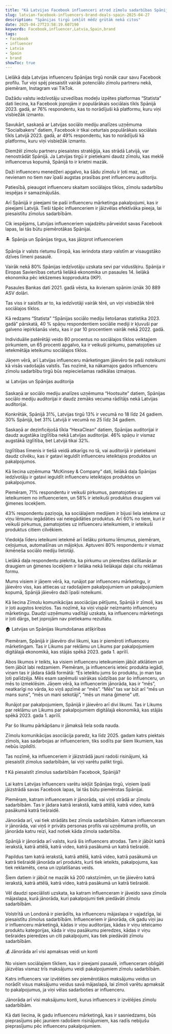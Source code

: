 ```yaml
---
title: "Kā Latvijas Facebook influenceri atrod zīmolu sadarbības Spānijā"
slug: latvian-facebook-influencers-brand-deals-spain-2025-04-27
description: "Spānijas tirgū iekļūt mēdz grūtāk nekā citos"
date: 2025-04-27T23:58:19.607190
keywords: Facebook,influencer,Latvia,Spain,brand
tags:
- Facebook
- influencer
- Latvia
- Spain
- brand
showToc: true
---
```


Lielākā daļa Latvijas influenceru Spānijas tirgū nonāk caur savu Facebook profilu. Tur viņi spēj piesaistīt vairāk potenciālo zīmolu partneru nekā, piemēram, Instagram vai TikTok. 
 
Dažādu valstu iedzīvotāju uzvedības modeļu izpētes platformas “Statista” dati liecina, ka Facebook joprojām ir populārākais sociālais tīkls Spānijā 2023. gadā, ar 76% respondentu, kas to norādījuši kā platformu, kuru viņi visbiežāk izmanto.
 
Savukārt, saskaņā ar Latvijas sociālo mediju analīzes uzņēmuma “Socialbakers” datiem, Facebook ir tikai ceturtais populārākais sociālais tīkls Latvijā 2023. gadā, ar 49% respondentu, kas to norādījuši kā platformu, kuru viņi visbiežāk izmanto. 
 
Diemžēl zīmolu partneru piesaistes stratēģija, kas strādā Latvijā, var nenostrādāt Spānijā. Ja Latvijas tirgū ir pietiekami daudz zīmolu, kas meklē influencerus kopumā, Spānijā to ir krietni mazāk.

Daži influenceru menedžeri apgalvo, ka šādu zīmolu ir ļoti maz, un nevienam no tiem nav īpaši augstas prasības pret influenceru auditoriju.

Patiesībā, pieaugot influenceru skaitam sociālajos tīklos, zīmolu sadarbību iespējas ir samazinājušās. 
 
Arī Spānijā ir pieejami tie paši influenceru mārketinga pakalpojumi, kas ir pieejami Latvijā. Tieši tāpēc influenceriem ir jāizvēlas efektīvāka pieeja, lai piesaistītu zīmolus sadarbībām.

Cik iespējams, Latvijas influenceriem vajadzētu pārveidot savas Facebook lapas, lai tās būtu piemērotākas Spānijai.

 

🏝️ Spānija un Spānijas tirgus, kas jāizprot influenceriem



Spānija ir valsts rietumu Eiropā, kas ierindota starp valstīm ar visaugstāko dzīves līmeni pasaulē.

Vairāk nekā 80% Spānijas iedzīvotāju uzskata sevi par vidusšķiru. Spānija ir Eiropas Savienības ceturtā lielākā ekonomika un pasaules 14. lielākā ekonomika pēc iekšzemes kopprodukta (IKP). 

Pasaules Bankas dati 2021. gadā vēsta, ka ikvienam spānim iznāk 30 889 ASV dolāri. 

Tas viss ir saistīts ar to, ka iedzīvotāji vairāk tērē, un viņi visbiežāk tērē sociālajos tīklos.

Kā redzams “Statista” “Spānijas sociālo mediju lietošanas statistika 2023. gadā” pārskatā, 40 % spāņu respondentiem sociālie mediji ir kļuvuši par galveno iepirkšanās vietu, kas ir par 10 procentiem vairāk nekā 2022. gadā.

Individuālie patērētāji veido 80 procentus no sociālajos tīklos veiktajiem pirkumiem, un 65 procenti apgalvo, ka ir veikuši pirkumu, pamatojoties uz ietekmētāja ieteikumu sociālajos tīklos.

Jāņem vērā, arī Latvijas influenceru mārketingam jāievēro tie paši noteikumi kā visās vadošajās valstīs. Tas nozīmē, ka nākamajos gados influenceru zīmolu sadarbību tirgū būs nepieciešamas radikālas izmaiņas.


📊 Latvijas un Spānijas auditorija

Saskaņā ar sociālo mediju analīzes uzņēmuma “Hootsuite” datiem, Spānijas sociālo mediju auditorijai ir daudz zemāks vecuma rādītājs nekā Latvijas auditorijai. 

Konkrētāk, Spānijā 31%, Latvijas tirgū 13% ir vecumā no 18 līdz 24 gadiem. 30% Spānijā, bet 31% Latvijā ir vecumā no 25 līdz 34 gadiem.

Saskaņā ar dezinficējošā tīkla “HexaClean” datiem, Spānijas auditorijai ir daudz augstāka izglītība nekā Latvijas auditorijai. 46% spāņu ir vismaz augstākā izglītība, bet Latvijā tikai 32%.

Izglītības līmenis ir tiešā veidā atkarīgs no tā, vai auditorijā ir pietiekami daudz cilvēku, kas ir gatavi ieguldīt influenceru ieteiktajos produktos un pakalpojumos.

Kā liecina uzņēmuma “McKinsey & Company” dati, lielākā daļa Spānijas iedzīvotāju ir gatavi ieguldīt influenceru ieteiktajos produktos un pakalpojumos. 

Piemēram, 71% respondentu ir veikuši pirkumus, pamatojoties uz ieteikumiem no influenceriem, un 58% ir ieteikuši produktus draugiem vai ģimenes locekļiem.

43% respondentu paziņoja, ka sociālajiem medijiem ir bijusi liela ietekme uz viņu lēmumu iegādāties vai neiegādāties produktus. Arī 60% no tiem, kuri ir veikuši pirkumus, pamatojoties uz influenceru ieteikumiem, ir ieteikuši produktus citiem cilvēkiem.

Viedokļa līderu ieteikumi ietekmē arī lielāku pirkumu lēmumus, piemēram, ceļojumus, automašīnas un mājokļus. Aptuveni 80% respondentu ir vismaz ikmēneša sociālo mediju lietotāji. 

Lielākā daļa respondentu piekrita, ka pirkumu un pieredzes dalīšanās ar draugiem un ģimenes locekļiem ir lielāka nekā lielākajai daļai citu reklāmas formu.

Mums visiem ir jāņem vērā, ka, runājot par influenceru mārketingu, ir jāievēro viss, kas attiecas uz radošajiem pakalpojumiem un pakalpojumiem kopumā, Spānijā jāievēro daži īpaši noteikumi.

Kā liecina Zīmolu komunikācijas asociācijas pētījums, Spānijā ir zīmoli, kas ir ļoti augstos kreizlos. Tas nozīmē, ka viņi vispār neizmanto influenceru mārketingu. Daudzi uzņēmumu vadītāji uzskata, ka influenceru mārketings ir ļoti dārgs, bet joprojām nav pietiekamu rezultātu. 

🏠 Latvijas un Spānijas likumdošanas atšķirības


Piemēram, Spānijā ir jāievēro divi likumi, kas ir piemēroti influenceru mārketingam. Tas ir Likums par reklāmu un Likums par pakalpojumiem digitālajā ekonomikā, kas stājās spēkā 2023. gada 1. aprīlī. 
 
Abos likumos ir teikts, ka visiem influenceru ieteikumiem jābūt atklātiem un tiem jābūt labi redzamiem. Piemēram, ja influenceris ieteic produkta iegādi, viņam tas ir jādara šādā formātā: “Es ieteiktu jums šo produktu, jo man tas ļoti palīdzēja. Mēs esam saņēmuši vairākas sūdzības par šo influenceru, un mēs to izmeklēsim. Jāņem vērā, ka influencerim jānorāda, kas ir “mēs”, neatkarīgi no vārda, ko viņš apzīmē ar “mēs”. “Mēs” tas var būt arī “mēs un mans suns”, “mēs un mani sekotāji”, “mēs un mana ģimene” utt.

Runājot par pakalpojumiem, Spānijā ir jāievēro arī divi likumi. Tas ir Likums par reklāmu un Likums par pakalpojumiem digitālajā ekonomikā, kas stājās spēkā 2023. gada 1. aprīlī.

Par šo likumu pārkāpšanu ir jāmaksā liela soda nauda. 

Zīmolu komunikācijas asociācija paredz, ka līdz 2025. gadam katrs piektais zīmols, kas sadarbojas ar influenceriem, tiks sodīts par šiem likumiem, kas nebūs izpildīti. 

Tas nozīmē, ka influenceriem ir jāizstrādā jauni radoši risinājumi, kā piesaistīt zīmolus sadarbībām, lai viņi varētu palikt tirgū. 



❗ Kā piesaistīt zīmolus sadarbībām Facebook, Spānijā?


Lai katrs Latvijas influencers varētu iekļūt Spānijas tirgū, viņiem īpaši jāizstrādā savas Facebook lapas, lai tās būtu piemērotas Spānijai. 

Piemēram, katram influenceram ir jānorāda, vai viņš strādā ar zīmolu sadarbībām. Tas ir jādara katrā ierakstā, katrā attēlā, katrā video, katrā pasākumā katrā tiešraidē.

Jānorāda arī, vai tiek strādāts bez zīmola sadarbībām. Katram influenceram ir jānorāda, vai viņš ir privāts personas profils vai uzņēmuma profils, un jānorāda katru reizi, kad notiek kāda zīmola sadarbība.

Spānijā ir jānorāda arī valsts, kurā šis influencers atrodas. Tam ir jābūt katrā ierakstā, katrā attēlā, katrā video, katrā pasākumā un katrā tiešraidē.

Papildus tam katrā ierakstā, katrā attēlā, katrā video, katrā pasākumā un katrā tiešraidē jānorāda arī produkts, kurš tiek ieteikts, pakalpojums, kas tiek reklamēts, cena un izplatīšanas veids.

Šiem datiem ir jābūt ne mazāk kā 200 rakstzīmēm, un tie jāievēro katrā ierakstā, katrā attēlā, katrā video, katrā pasākumā un katrā tiešraidē.

Vēl daudzi speciālisti uzskata, ka katram influenceram ir jāveido sava zīmola mājaslapa, kurā jānorāda, kuri pakalpojumi tiek piedāvāti zīmolu sadarbībām.

Volstrītā un Londonā ir pierādīts, ka influenceru mājaslapa ir vajadzīga, lai piesaistītu zīmolus sadarbībām. Influenceriem ir jānorāda, cik gadu viņi jau ir influenceru mārketingā, kādas ir viņu auditorijas, kādas ir viņu ieteicamo produktu kategorijas, kāda ir viņu pasākumu pieredzes, kādas ir viņu tiešraides pieredzes un citi pakalpojumi, kas tiek piedāvāti zīmolu sadarbībām. 

💰 Jānorāda arī visi apmaksas veidi un konti

No visiem sociālajiem tīkliem, kas ir pieejami pasaulē, influenceram obligāti jāizvēlas vismaz trīs maksājumu veidi pakalpojumiem zīmolu sadarbībām.

Katrs influencers var izvēlēties sev piemērotākos maksājumu veidus un norādīt visus maksājumu veidus savā mājaslapā, lai zīmoli varētu apmaksāt to pakalpojumus, ja viņi vēlas sadarboties ar influenceru. 

Jānorāda arī visi maksājumu konti, kurus influencers ir izvēlējies zīmolu sadarbībām. 

Kā dati liecina, ik gadu influenceru mārketingā, kas ir sasniedzams, būs pieprasījums pēc jauniem radošiem risinājumiem, kas radīs nebijušu pieprasījumu pēc influenceru pakalpojumiem.